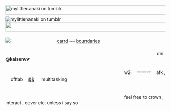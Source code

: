 <img src="https://files.catbox.moe/d8o5na.png" alt="mylittlenanaki on tumblr" width="540" height="30">　　
![mylittlenanaki on tumblr](https://files.catbox.moe/00ccqq.jpg)　
<img src="https://files.catbox.moe/2v8cni.png" width="540" height="30">　　

![](https://komarev.com/ghpvc/?username=your-github-username&color=804453)
ㅤㅤㅤㅤㅤㅤㅤㅤㅤㅤㅤ[carrd](https://archeo.carrd.co/) ⌣⌣ [boundaries](https://pronouns.cc/@ackermaner)
<br />ㅤㅤㅤㅤㅤㅤㅤㅤㅤㅤㅤㅤㅤㅤㅤㅤㅤㅤㅤㅤㅤㅤㅤㅤㅤㅤㅤㅤㅤㅤㅤㅤㅤㅤㅤㅤㅤㅤㅤㅤㅤㅤㅤㅤㅤㅤㅤㅤㅤㅤㅤㅤㅤㅤㅤㅤㅤㅤㅤㅤㅤㅤㅤㅤㅤㅤㅤㅤㅤㅤㅤㅤㅤㅤㅤㅤdni **@kaisenvv**
<br />ㅤㅤㅤㅤㅤㅤㅤㅤㅤㅤㅤㅤㅤㅤㅤㅤㅤㅤㅤㅤㅤㅤㅤㅤㅤㅤㅤㅤㅤㅤㅤㅤㅤㅤㅤㅤㅤㅤㅤㅤㅤㅤㅤㅤㅤㅤㅤㅤㅤㅤㅤㅤㅤㅤㅤㅤㅤㅤㅤㅤㅤㅤㅤㅤㅤㅤㅤㅤw2iㅤ 𓎟𓎟𓎟 ㅤafk ,ㅤ offtab ㅤ&͟&͟⠀ㅤmultitasking  
<br />ㅤㅤㅤㅤㅤㅤㅤㅤㅤㅤㅤㅤㅤㅤㅤㅤㅤㅤㅤㅤㅤㅤㅤㅤㅤㅤㅤㅤㅤㅤㅤㅤㅤㅤㅤㅤㅤㅤㅤㅤㅤㅤㅤㅤㅤㅤㅤㅤㅤㅤㅤㅤㅤㅤㅤㅤㅤㅤㅤㅤㅤㅤㅤㅤㅤㅤㅤㅤfeel free to crown , interact , cover etc. unless i say so
